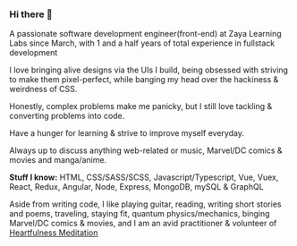 ### Hi there 👋

<!--
**FrozenHearth/FrozenHearth** is a ✨ _special_ ✨ repository because its `README.md` (this file) appears on your GitHub profile.

Here are some ideas to get you started:

- 🔭 I’m currently working on ...
- 🌱 I’m currently learning ...
- 👯 I’m looking to collaborate on ...
- 🤔 I’m looking for help with ...
- 💬 Ask me about ...
- 📫 How to reach me: ...
- ⚡ Fun fact: ...-->

A passionate software development engineer(front-end) at Zaya Learning Labs since March, with 1 and a half years of total experience in fullstack development

I love bringing alive designs via the UIs I build, being obsessed with striving to make them pixel-perfect, while banging my head over the hackiness & weirdness of CSS.

Honestly, complex problems make me panicky, but I still love tackling & converting problems into code.

Have a hunger for learning & strive to improve myself everyday.

Always up to discuss anything web-related or music, Marvel/DC comics & movies and manga/anime. 

**Stuff I know:** HTML, CSS/SASS/SCSS, Javascript/Typescript, Vue, Vuex, React, Redux, Angular, Node, Express, MongoDB, mySQL & GraphQL

Aside from writing code, I like playing guitar, reading, writing short stories and poems, traveling, staying fit, quantum physics/mechanics, binging Marvel/DC comics & movies, and I am an avid practitioner & volunteer of [Heartfulness Meditation](https://heartfulness.org/in/about-heartfulness/)


